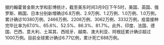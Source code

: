 据约翰霍普金斯大学和彭博统计，截至美东时间3月9日下午5时，美国、英国、俄罗斯、韩国、日本分别新增确诊6.8万例、2.9万例、1.2万例、1.0万例、1.0万例，累计确诊10380万例、2466万例、2208万例、3062万例、3332万例，疫苗接种完毕比率为67.0%、65.6%、52.5%、86.3%、81.7%。此外，印度、法国、德国、巴西、意大利、土耳其、西班牙、越南、澳大利亚、阿根廷累计确诊超过1000万例。目前全球累计确诊6.77亿例，累计死亡688万例。